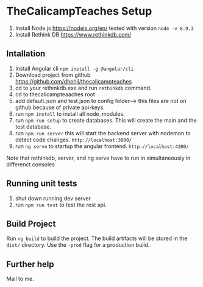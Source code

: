 # TheCalicampTeaches Setup

1. Install Node.js https://nodejs.org/en/ tested with version `node -v 8.9.3`
2. Install Rethink DB https://www.rethinkdb.com/

## Intallation

1. Install Angular cli `npm install -g @angular/cli`
2. Download project from github https://github.com/dhehli/thecalicampteaches
3. cd to your rethinkdb.exe and run `rethinkdb` command.
4. cd to thecalicampteaaches root
5. add default.json and test.json to config folder--> this files are not on github because of private api-keys.
6. run `npm install` to install all node_modules.
7. run `npm run setup` to create databases. This will create the main and the test database.
8. run `npm run server` this will start the backend server with nodemon to detect code changes. `http://localhost:3000/`
9. run `ng serve` to startup the angular frontend. `http://localhost:4200/`

Note that rethinkdb, server, and ng serve have to run in simultaneously in differenct consoles

## Running unit tests
1. shut down running dev server
2. run `npm run test` to test the rest api.

## Build Project
Run `ng build` to build the project. The build artifacts will be stored in the `dist/` directory. Use the `-prod` flag for a production build.

## Further help

Mail to me.
